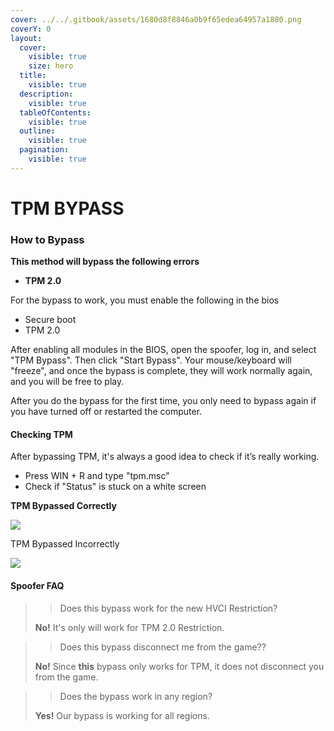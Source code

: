 ```yaml
---
cover: ../../.gitbook/assets/1680d8f8846a0b9f65edea64957a1880.png
coverY: 0
layout:
  cover:
    visible: true
    size: hero
  title:
    visible: true
  description:
    visible: true
  tableOfContents:
    visible: true
  outline:
    visible: true
  pagination:
    visible: true
---
```


# TPM BYPASS

### How to Bypass <a href="#how-to-bypass" id="how-to-bypass"></a>

**This method will bypass the following errors**

* **TPM 2.0**

For the bypass to work, you must enable the following in the bios

* Secure boot
* TPM 2.0

After enabling all modules in the BIOS, open the spoofer, log in, and select "TPM Bypass". Then click "Start Bypass". Your mouse/keyboard will "freeze", and once the bypass is complete, they will work normally again, and you will be free to play.

After you do the bypass for the first time, you only need to bypass again if you have turned off or restarted the computer.

#### Checking TPM <a href="#checking-tpm" id="checking-tpm"></a>

After bypassing TPM, it's always a good idea to check if it’s really working.

* Press WIN + R and type "tpm.msc"
* Check if "Status" is stuck on a white screen

**TPM Bypassed Correctly**

![](https://guides.moddingassociation.net/\~gitbook/image?url=https%3A%2F%2F4078172018-files.gitbook.io%2F%7E%2Ffiles%2Fv0%2Fb%2Fgitbook-x-prod.appspot.com%2Fo%2Fspaces%252Fgxol57krZAOcrJxJpuhe%252Fuploads%252FN2zC5kF9Ys5tqVXfXpR3%252Fimage.png%3Falt%3Dmedia%26token%3Dc0c02846-3493-4615-ab5c-83e8ca5807b8\&width=768\&dpr=4\&quality=100\&sign=7e1dbf43\&sv=1)

TPM Bypassed Incorrectly

![](https://guides.moddingassociation.net/\~gitbook/image?url=https%3A%2F%2F4078172018-files.gitbook.io%2F%7E%2Ffiles%2Fv0%2Fb%2Fgitbook-x-prod.appspot.com%2Fo%2Fspaces%252Fgxol57krZAOcrJxJpuhe%252Fuploads%252FTNudWS2dL0QzqLRxU4dP%252F123.png%3Falt%3Dmedia%26token%3D62a34482-51fb-4bb8-b958-16ad69038c00\&width=768\&dpr=4\&quality=100\&sign=2850c8ae\&sv=1)

#### Spoofer FAQ <a href="#spoofer-faq" id="spoofer-faq"></a>

> > Does this bypass work for the new HVCI Restriction?
>
> **No!** It's only will work for TPM 2.0 Restriction.

> > Does this bypass disconnect me from the game??
>
> **No!** Since **this** bypass only works for TPM, it does not disconnect you from the game.

> > Does the bypass work in any region?
>
> **Yes!** Our bypass is working for all regions.

